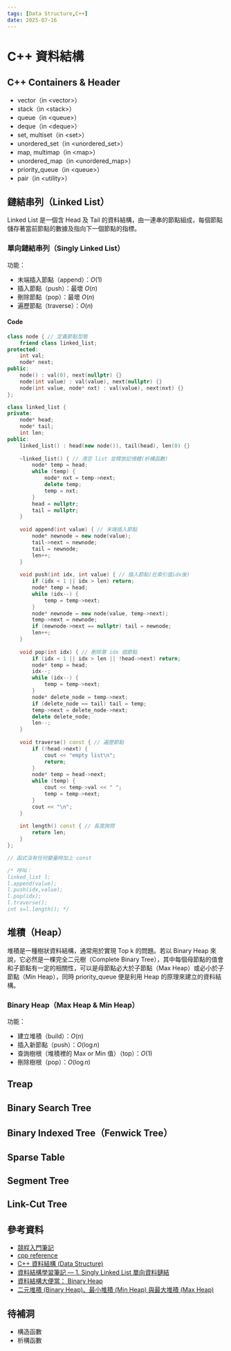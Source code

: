 ```yaml
---
tags: [Data Structure,C++]
date: 2025-07-16
---
```


# C++ 資料結構

## C++ Containers & Header
- vector（in \<vector\>）
- stack（in \<stack\>）
- queue（in \<queue\>）
- deque（in \<deque\>）
- set, multiset（in \<set\>）
- unordered_set（in \<unordered_set\>）
- map, multimap（in \<map\>）
- unordered_map（in \<unordered_map\>）
- priority_queue（in \<queue\>）
- pair（in \<utility\>）

## 鏈結串列（Linked List）
Linked List 是一個含 Head 及 Tail 的資料結構，由一連串的節點組成，每個節點儲存著當前節點的數據及指向下一個節點的指標。

### 單向鏈結串列（Singly Linked List）
功能：
- 末端插入節點（append）：$O(1)$
- 插入節點（push）：最壞 $O(n)$
- 刪除節點（pop）：最壞 $O(n)$
- 遍歷節點（traverse）：$O(n)$

#### Code
```cpp
class node { // 定義節點型態
    friend class linked_list;
protected:
    int val;
    node* next;
public:
    node() : val(0), next(nullptr) {}
    node(int value) : val(value), next(nullptr) {}
    node(int value, node* nxt) : val(value), next(nxt) {}
};

class linked_list {
private:
    node* head;
    node* tail;
    int len;
public:
    linked_list() : head(new node()), tail(head), len(0) {}
    
    ~linked_list() { // 清空 list 並釋放記憶體(析構函數)
        node* temp = head;
        while (temp) {
            node* nxt = temp->next;
            delete temp;
            temp = nxt;
        }
        head = nullptr;
        tail = nullptr;
    }
    
    void append(int value) { // 末端插入節點
        node* newnode = new node(value);
        tail->next = newnode;
        tail = newnode;
        len++;
    }
    
    void push(int idx, int value) { // 插入節點(在索引值idx後)
        if (idx < 1 || idx > len) return;
        node* temp = head;
        while (idx--) {
            temp = temp->next;
        }
        node* newnode = new node(value, temp->next);
        temp->next = newnode;
        if (newnode->next == nullptr) tail = newnode;
        len++;
    }
    
    void pop(int idx) { // 刪除第 idx 個節點
        if (idx < 1 || idx > len || !head->next) return;
        node* temp = head;
        idx--;
        while (idx--) {
            temp = temp->next;
        }
        node* delete_node = temp->next;
        if (delete_node == tail) tail = temp;
        temp->next = delete_node->next;
        delete delete_node;
        len--;
    }
    
    void traverse() const { // 遍歷節點
        if (!head->next) {
            cout << "empty list\n";
            return;
        }
        node* temp = head->next;
        while (temp) {
            cout << temp->val << " ";
            temp = temp->next;
        }
        cout << "\n";
    }
    
    int length() const { // 長度詢問
        return len;
    }
};

// 函式沒有任何變量時加上 const

/* 呼叫：
linked_list l;
l.append(value);
l.push(idx,value);
l.pop(idx);
l.traverse();
int s=l.length(); */
```

## 堆積（Heap）
堆積是一種樹狀資料結構，通常用於實現 Top k 的問題。若以 Binary Heap 來說，它必然是一棵完全二元樹（Complete Binary Tree），其中每個母節點的值會和子節點有一定的相關性，可以是母節點必大於子節點（Max Heap）或必小於子節點（Min Heap），同時 priority_queue 便是利用 Heap 的原理來建立的資料結構。

### Binary Heap（Max Heap & Min Heap）
功能：
- 建立堆積（build）：$O(n)$
- 插入新節點（push）：$O(\log n)$
- 查詢樹根（堆積裡的 Max or Min 值）（top）：$O(1)$
- 刪除樹根（pop）：$O(\log n)$


## Treap

## Binary Search Tree

## Binary Indexed Tree（Fenwick Tree）

## Sparse Table

## Segment Tree

## Link-Cut Tree
## 參考資料
- [競程入門筆記](https://kelly-lu.gitbook.io/jing-cheng-ru-men-bi-ji/jing-cheng-xue-xi-di-tu)
- [cpp reference](https://cplusplus.com/reference/)
- [C++ 資料結構 (Data Structure)](https://andyli.tw/data-structure/)
- [資料結構學習筆記 — 1. Singly Linked List 單向資料鏈結](https://medium.com/@amber.fragments/%E8%B3%87%E6%96%99%E7%B5%90%E6%A7%8B-%E5%AD%B8%E7%BF%92%E7%AD%86%E8%A8%98-1-singly-linked-list-%E5%96%AE%E5%90%91%E8%B3%87%E6%96%99%E9%8F%88%E7%B5%90-c5bb83e3f75d)
- [資料結構大便當： Binary Heap](https://medium.com/@Kadai/%E8%B3%87%E6%96%99%E7%B5%90%E6%A7%8B%E5%A4%A7%E4%BE%BF%E7%95%B6-binary-heap-ec47ca7aebac)
- [二元堆積 (Binary Heap)、最小堆積 (Min Heap) 與最大堆積 (Max Heap)](https://www.shubo.io/binary-heap/)
## 待補洞
- 構造函數
- 析構函數